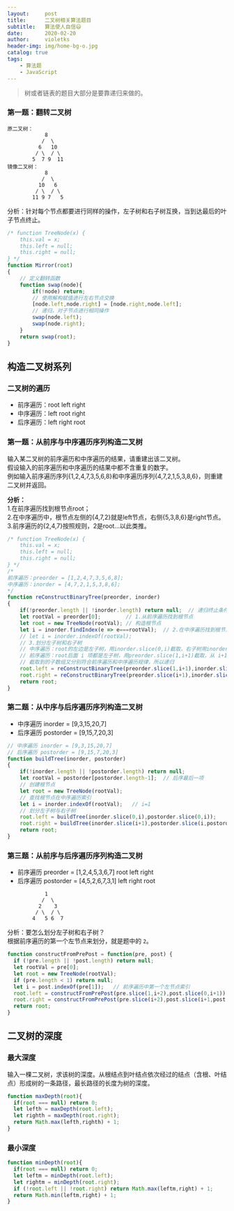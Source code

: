 ```yaml
---
layout:     post
title:      二叉树相关算法题目
subtitle:   算法使人自信😃
date:       2020-02-20
author:     violetks
header-img: img/home-bg-o.jpg
catalog: true
tags:
    - 算法题
    - JavaScript
---
```


> 树或者链表的题目大部分是要靠递归来做的。

### 第一题：翻转二叉树
```
原二叉树：
    	    8
    	   /  \
    	  6   10
    	 / \  / \
    	5  7 9  11
镜像二叉树：
    	    8
    	   /  \
    	  10   6
    	 / \  / \
    	11 9 7   5
```

分析：针对每个节点都要进行同样的操作，左子树和右子树互换，当到达最后的叶子节点终止。<br>
```javascript
/* function TreeNode(x) {
    this.val = x;
    this.left = null;
    this.right = null;
} */
function Mirror(root)
{
    // 定义翻转函数
    function swap(node){
        if(!node) return;
        // 使用解构赋值进行左右节点交换
        [node.left,node.right] = [node.right,node.left];
        // 递归，对子节点进行相同操作
        swap(node.left);
        swap(node.right);
    }
    return swap(root);
}
```

## 构造二叉树系列
### 二叉树的遍历
- 前序遍历：root left right
- 中序遍历：left root right
- 后序遍历：left right root

### 第一题：从前序与中序遍历序列构造二叉树
输入某二叉树的前序遍历和中序遍历的结果，请重建出该二叉树。<br>
假设输入的前序遍历和中序遍历的结果中都不含重复的数字。<br>
例如输入前序遍历序列{1,2,4,7,3,5,6,8}和中序遍历序列{4,7,2,1,5,3,8,6}，则重建二叉树并返回。<br>

**分析：**<br>
1.在前序遍历找到根节点root；<br>
2.在中序遍历中，根节点左侧的{4,7,2}就是left节点，右侧{5,3,8,6}是right节点。<br>
3.前序遍历的{2,4,7}按照规则，2是root...以此类推。

```javascript
/* function TreeNode(x) {
    this.val = x;
    this.left = null;
    this.right = null;
} */
/*
前序遍历：preorder = [1,2,4,7,3,5,6,8];
中序遍历：inorder = [4,7,2,1,5,3,8,6];
*/
function reConstructBinaryTree(preorder, inorder)
{
    if(!preorder.length || !inorder.length) return null;  // 递归终止条件
    let rootVal = preorder[0];        // 1.从前序遍历找到根节点
    let root = new TreeNode(rootVal); // 构造根节点
    let i = inorder.findIndex(e => e===rootVal);  // 2.在中序遍历找到根节点的索引
    // let i = inorder.indexOf(rootVal);
    // 3.划分左子树和右子树
    // 中序遍历：root的左边是左子树，用inorder.slice(0,i)截取，右子树用inorder.slice(i+1)截取。
    // 前序遍历：root后面 i 项都是左子树，用preorder.slice(1,i+1)截取，从 i+1项都是右子树，用preorder.slice(i+1)截取。
    // 截取到的子数组又分别符合前序遍历和中序遍历规律，所以递归
    root.left = reConstructBinaryTree(preorder.slice(1,i+1),inorder.slice(0,i));
    root.right = reConstructBinaryTree(preorder.slice(i+1),inorder.slice(i+1));
    return root;
}
```

### 第二题：从中序与后序遍历序列构造二叉树
- 中序遍历 inorder = [9,3,15,20,7]
- 后序遍历 postorder = [9,15,7,20,3]

```javascript
// 中序遍历 inorder = [9,3,15,20,7]
// 后序遍历 postorder = [9,15,7,20,3]
function buildTree(inorder, postorder)
{
    if(!inorder.length || !postorder.length) return null;
    let rootVal = postorder[postorder.length-1];  // 后序最后一项
    // 创建根节点
    let root = new TreeNode(rootVal);
    // 查找根节点在中序遍历索引
    let i = inorder.indexOf(rootVal);   // i=1
    // 划分左子树与右子树
    root.left = buildTree(inorder.slice(0,i),postorder.slice(0,i));
    root.right = buildTree(inorder.slice(i+1),postorder.slice(i,postorder.length-1));
    return root;
}
```

### 第三题：从前序与后序遍历序列构造二叉树
- 前序遍历 preorder = [1,2,4,5,3,6,7]   root left right
- 后序遍历 postorder = [4,5,2,6,7,3,1]  left right root

```
    	    1
    	   /  \
    	  2    3
    	 / \  / \
    	4   5 6  7
```

分析：要怎么划分左子树和右子树？<br>
根据前序遍历的第一个左节点来划分，就是题中的 `2`。<br>
```javascript
function constructFromPrePost = function(pre, post) {
  if (!pre.length || !post.length) return null;
  let rootVal = pre[0];
  let root = new TreeNode(rootVal);
  if (pre.length < 1) return null;
  let i = post.indexOf(pre[1]);   // 前序遍历中第一个左节点索引
  root.left = constructFromPrePost(pre.slice(1,i+2),post.slice(0,i+1));
  root.right = constructFromPrePost(pre.slice(i+2),post.slice(i+1,post.length-1));
  return root;
}
```

## 二叉树的深度

### 最大深度
输入一棵二叉树，求该树的深度。从根结点到叶结点依次经过的结点（含根、叶结点）形成树的一条路径，最长路径的长度为树的深度。<br>
```javascript
function maxDepth(root){
  if(root === null) return 0;
  let lefth = maxDepth(root.left);
  let righth = maxDepth(root.right);
  return Math.max(lefth,righth) + 1;
}
```

### 最小深度
```javascript
function minDepth(root){
  if(root === null) return 0;
  let leftm = minDepth(root.left);
  let rightm = minDepth(root.right);
  if (!root.left || !root.right) return Math.max(leftm,right) + 1;
  return Math.min(leftm,right) + 1;
}
```